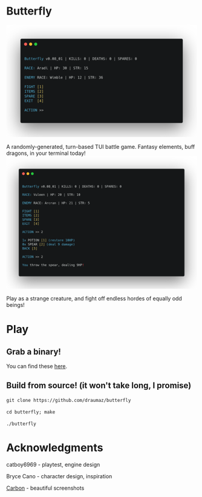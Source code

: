 # Butterfly
![Screenie](https://github.com/draumaz/butterfly/raw/main/screenshot_carbon.png "Screenshot")

  A randomly-generated, turn-based TUI battle game. Fantasy elements, buff dragons, in your terminal today!
![Weapon](https://github.com/draumaz/butterfly/raw/main/screenshot_spear_carbon.png "Screenshot")

  Play as a strange creature, and fight off endless hordes of equally odd beings!

# Play

## Grab a binary!
  You can find these <a href="https://github.com/draumaz/butterfly/releases/latest">here</a>.

## Build from source! (it won't take long, I promise)
```git clone https://github.com/draumaz/butterfly```
  
```cd butterfly; make```

```./butterfly```

# Acknowledgments

catboy6969 - playtest, engine design

Bryce Cano - character design, inspiration

<a href="https://carbon.now.sh/">Carbon</a> - beautiful screenshots
